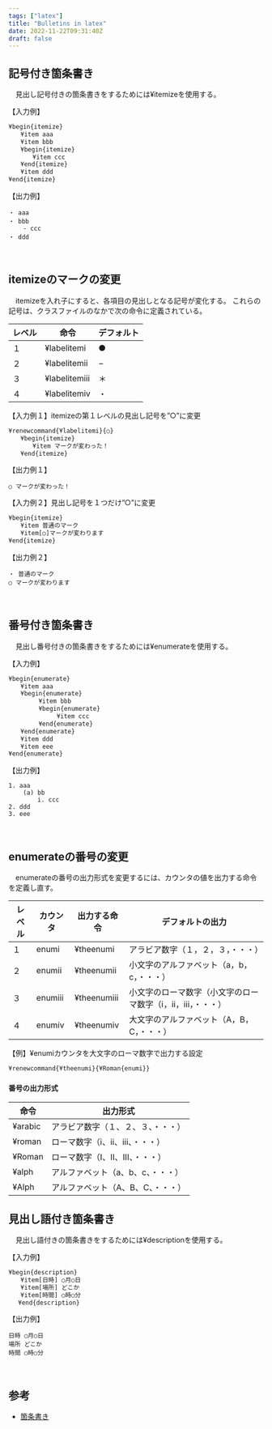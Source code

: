 ```yaml
---
tags: ["latex"]
title: "Bulletins in latex"
date: 2022-11-22T09:31:40Z
draft: false
---
```



## 記号付き箇条書き

　見出し記号付きの箇条書きをするためには¥itemizeを使用する。

【入力例】
```latex
¥begin{itemize}
　　¥item aaa
　　¥item bbb
　　¥begin{itemize}
　　　　¥item ccc
　　¥end{itemize}
　　¥item ddd
¥end{itemize}
```

【出力例】
```
・ aaa
・ bbb
    - ccc
・ ddd
```

<br>




## itemizeのマークの変更

　itemizeを入れ子にすると、各項目の見出しとなる記号が変化する。
これらの記号は、クラスファイルのなかで次の命令に定義されている。

|レベル|命令|デフォルト|
| --- | --- | --- |
|１|¥labelitemi|●|
|２|¥labelitemii|−|
|３|¥labelitemiii|＊|
|４|¥labelitemiv|・|

【入力例１】itemizeの第１レベルの見出し記号を”○”に変更
```latex
¥renewcommand{¥labelitemi}{○}
　　¥begin{itemize}
　　　　¥item マークが変わった！
　　¥end{itemize}
```

【出力例１】
```
○ マークが変わった！
```


【入力例２】見出し記号を１つだけ”○”に変更
```latex
¥begin{itemize}
　　¥item 普通のマーク
　　¥item[○]マークが変わります
¥end{itemize}
```

【出力例２】
```
・ 普通のマーク
○ マークが変わります
```

<br>




## 番号付き箇条書き

　見出し番号付きの箇条書きをするためには¥enumerateを使用する。

【入力例】

```latex
¥begin{enumerate}
　　¥item aaa
　　¥begin{enumerate}
　　　　　¥item bbb
　　　　　¥begin{enumerate}
　　　　　　　　¥item ccc
　　　　　¥end{enumerate}
　　¥end{enumerate}
　　¥item ddd
　　¥item eee
¥end{enumerate}
```

【出力例】
```
1. aaa
    (a) bb
        i. ccc
2. ddd
3. eee
```

<br>




## enumerateの番号の変更

　enumerateの番号の出力形式を変更するには、カウンタの値を出力する命令を定義し直す。

|レベル|カウンタ|出力する命令|デフォルトの出力|
| --- | --- | --- | --- |
|１|enumi|¥theenumi|アラビア数字（１，２，３，・・・）|
|２|enumii|¥theenumii|小文字のアルファベット（a，b，c，・・・）|
|３|enumiii|¥theenumiii|小文字のローマ数字（小文字のローマ数字（ⅰ，ⅱ，ⅲ，・・・）|
|４|enumiv|¥theenumiv|大文字のアルファベット（A，B，C，・・・）|

【例】¥enumiカウンタを大文字のローマ数字で出力する設定

```latex
¥renewcommand{¥theenumi}{¥Roman{enumi}}
```

#### 番号の出力形式
|命令|出力形式|
| --- | --- |
|¥arabic|アラビア数字（１、２、３、・・・）|
|¥roman|ローマ数字（ⅰ、ⅱ、ⅲ、・・・）|
|¥Roman|ローマ数字（Ⅰ、Ⅱ、Ⅲ、・・・）|
|¥alph|アルファベット（a、b、c、・・・）|
|¥Alph|アルファベット（A、B、C、・・・）|


## 見出し語付き箇条書き

　見出し語付きの箇条書きをするためには¥descriptionを使用する。

【入力例】

```latex
¥begin{description}
　　¥item[日時] ○月○日
　　¥item[場所] どこか
　　¥item[時間] ○時○分
　 ¥end{description}
```

【出力例】

```
日時 ○月○日
場所 どこか
時間 ○時○分
```

<br>


## 参考
- [箇条書き](http://www3.otani.ac.jp/fkdsemi/pLaTeX_manual/kajyo.html)

